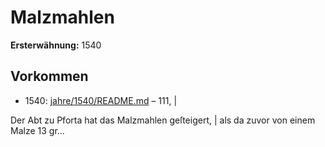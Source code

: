 # Malzmahlen

**Ersterwähnung:** 1540

## Vorkommen
- 1540: [jahre/1540/README.md](../jahre/1540/README.md) – 111, |

Der Abt zu Pforta hat das Malzmahlen geſteigert, |
als da zuvor von einem Malze 13 gr...
